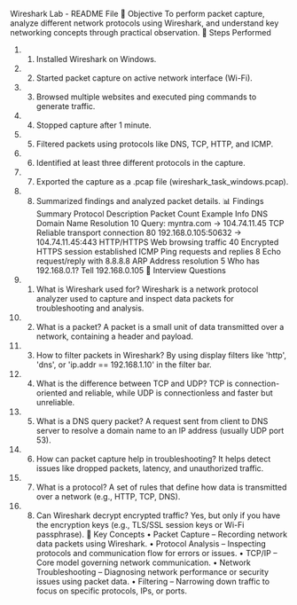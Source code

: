 Wireshark Lab - README File
🧠 Objective
To perform packet capture, analyze different network protocols using Wireshark, and understand key networking concepts through practical observation.
🧩 Steps Performed
1.	1. Installed Wireshark on Windows.
2.	2. Started packet capture on active network interface (Wi-Fi).
3.	3. Browsed multiple websites and executed ping commands to generate traffic.
4.	4. Stopped capture after 1 minute.
5.	5. Filtered packets using protocols like DNS, TCP, HTTP, and ICMP.
6.	6. Identified at least three different protocols in the capture.
7.	7. Exported the capture as a .pcap file (wireshark_task_windows.pcap).
8.	8. Summarized findings and analyzed packet details.
📊 Findings Summary
Protocol	Description	Packet Count	Example Info
DNS	Domain Name Resolution	10	Query: myntra.com → 104.74.11.45
TCP	Reliable transport connection	80	192.168.0.105:50632 → 104.74.11.45:443
HTTP/HTTPS	Web browsing traffic	40	Encrypted HTTPS session established
ICMP	Ping requests and replies	8	Echo request/reply with 8.8.8.8
ARP	Address resolution	5	Who has 192.168.0.1? Tell 192.168.0.105
📘 Interview Questions
9.	1. What is Wireshark used for?
Wireshark is a network protocol analyzer used to capture and inspect data packets for troubleshooting and analysis.
10.	2. What is a packet?
A packet is a small unit of data transmitted over a network, containing a header and payload.
11.	3. How to filter packets in Wireshark?
By using display filters like 'http', 'dns', or 'ip.addr == 192.168.1.10' in the filter bar.
12.	4. What is the difference between TCP and UDP?
TCP is connection-oriented and reliable, while UDP is connectionless and faster but unreliable.
13.	5. What is a DNS query packet?
A request sent from client to DNS server to resolve a domain name to an IP address (usually UDP port 53).
14.	6. How can packet capture help in troubleshooting?
It helps detect issues like dropped packets, latency, and unauthorized traffic.
15.	7. What is a protocol?
A set of rules that define how data is transmitted over a network (e.g., HTTP, TCP, DNS).
16.	8. Can Wireshark decrypt encrypted traffic?
Yes, but only if you have the encryption keys (e.g., TLS/SSL session keys or Wi-Fi passphrase).
🔑 Key Concepts
• Packet Capture – Recording network data packets using Wireshark.
• Protocol Analysis – Inspecting protocols and communication flow for errors or issues.
• TCP/IP – Core model governing network communication.
• Network Troubleshooting – Diagnosing network performance or security issues using packet data.
• Filtering – Narrowing down traffic to focus on specific protocols, IPs, or ports.
